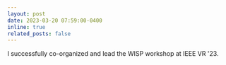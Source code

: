 ```yaml
---
layout: post
date: 2023-03-20 07:59:00-0400
inline: true
related_posts: false
---
```


I successfully co-organized and lead the WISP workshop at IEEE VR '23.
